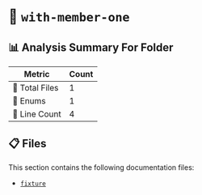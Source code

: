 # 📁 `with-member-one`

## 📊 Analysis Summary For Folder

| Metric | Count |
|--------|-------|
| 📁 Total Files | 1 |
| 🎯 Enums | 1 |
| 🔢 Line Count | 4 |


## 📋 Files

This section contains the following documentation files:

- [`fixture`](./fixture.md)